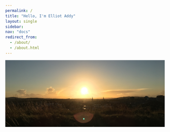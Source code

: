 ```yaml
---
permalink: /
title: "Hello, I'm Elliot Addy"
layout: single
sidebar:
nav: "docs"
redirect_from: 
  - /about/
  - /about.html
---
```


![Edinburgh from Arthur's Seat 27/09/21](../images/Edinburgh.JPG "Edinburgh from Arthur's Seat, 27/09/21")
